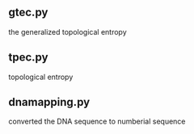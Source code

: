 ##  gtec.py

the generalized topological entropy

## tpec.py

topological entropy

## dnamapping.py

converted the DNA sequence to numberial sequence